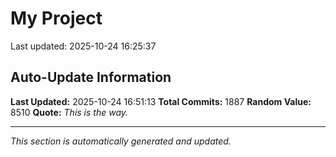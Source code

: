 # My Project


Last updated: 2025-10-24 16:25:37






































































































































































































































































































































































































































































































































































































































































































































































































































































































































































































































































































































































































































































































































































































































































































































































































































































































































































































































































































































































































































































































































































































































































































































































## Auto-Update Information

**Last Updated:** 2025-10-24 16:51:13
**Total Commits:** 1887
**Random Value:** 8510
**Quote:** _This is the way._

---
_This section is automatically generated and updated._